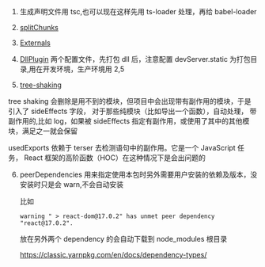 1. 生成声明文件用 tsc,也可以现在这样先用 ts-loader 处理，再给 babel-loader
2. [splitChunks](https://webpack.js.org/plugins/split-chunks-plugin/)
3. [Externals](https://webpack.js.org/configuration/externals/)
4. [DllPlugin](https://webpack.js.org/plugins/dll-plugin/#dllplugin)
   两个配置文件，先打包 dll 后，注意配置 devServer.static 为打包目录,用在开发环境，生产环境用 2,5

5. [tree-shaking](https://webpack.docschina.org/guides/tree-shaking/)

tree shaking 会删除是用不到的模块，但项目中会出现带有副作用的模块，于是引入了 sideEffects 字段，
对于那些纯模块（比如导出一个函数），自动处理，
带副作用的,比如 log，如果被 sideEffects 指定有副作用，或使用了其中的其他模块，满足之一就会保留

usedExports 依赖于 terser 去检测语句中的副作用。它是一个 JavaScript 任务， React 框架的高阶函数（HOC）在这种情况下是会出问题的

6. peerDependencies
   用来指定使用本包时另外需要用户安装的依赖及版本，没安装时只是会 warn,不会自动安装

   比如

   ```
   warning " > react-dom@17.0.2" has unmet peer dependency "react@17.0.2".
   ```

   放在另外两个 dependency 的会自动下载到 node_modules 根目录

   https://classic.yarnpkg.com/en/docs/dependency-types/
